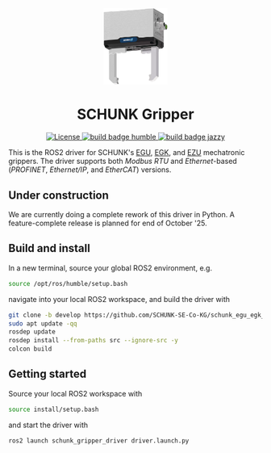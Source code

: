 
<div align="center">
  <img src="resources/images/schunk_egu.png" alt="Schunk Gripper" style="width: 25%;"/>
  <h1 align="center">SCHUNK Gripper</h1>
</div>

<p align="center">
  <a href="https://opensource.org/licenses/gpl-license">
    <img src="https://img.shields.io/badge/License-GPLv3-orange.svg" alt="License">
  </a>
  <a href="https://github.com/SCHUNK-SE-Co-KG/schunk_egu_egk_gripper/actions">
    <img src="https://github.com/SCHUNK-SE-Co-KG/schunk_egu_egk_gripper/actions/workflows/industrial_ci_humble_action.yml/badge.svg" alt="build badge humble">
  </a>
  <a href="https://github.com/SCHUNK-SE-Co-KG/schunk_egu_egk_gripper/actions">
    <img src="https://github.com/SCHUNK-SE-Co-KG/schunk_egu_egk_gripper/actions/workflows/industrial_ci_jazzy_action.yml/badge.svg" alt="build badge jazzy">
  </a>
</p>


This is the ROS2 driver for SCHUNK's
[EGU](https://schunk.com/us/en/gripping-systems/parallel-gripper/egu/c/PGR_6556),
[EGK](https://schunk.com/us/en/gripping-systems/parallel-gripper/egk/c/PGR_6557),
and [EZU](https://schunk.com/us/en/gripping-systems/centric-grippers/ezu/c/PGR_7387) mechatronic grippers.
The driver supports both _Modbus RTU_ and _Ethernet_-based (_PROFINET_, _Ethernet/IP_, and _EtherCAT_) versions.


## Under construction
We are currently doing a complete rework of this driver in Python.
A feature-complete release is planned for end of October '25.

## Build and install
In a new terminal, source your global ROS2 environment, e.g.
```bash
source /opt/ros/humble/setup.bash
```
navigate into your local ROS2 workspace, and build the driver with
```bash
git clone -b develop https://github.com/SCHUNK-SE-Co-KG/schunk_egu_egk_gripper.git src/schunk_gripper
sudo apt update -qq
rosdep update
rosdep install --from-paths src --ignore-src -y
colcon build
```

## Getting started
Source your local ROS2 workspace with
```bash
source install/setup.bash
```
and start the driver with
```bash
ros2 launch schunk_gripper_driver driver.launch.py
```
